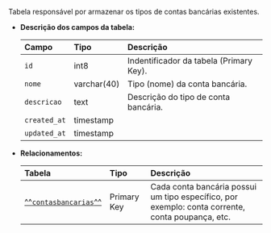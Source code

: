 Tabela responsável por armazenar os tipos de contas bancárias existentes.

- **Descrição dos campos da tabela:**

  | Campo        | Tipo        | Descrição                               |
  | :----------- | :---------- | :-------------------------------------- |
  | `id`         | int8        | Indentificador da tabela (Primary Key). |
  | `nome`       | varchar(40) | Tipo (nome) da conta bancária.          |
  | `descricao`  | text        | Descrição do tipo de conta bancária.    |
  | `created_at` | timestamp   |                                         |
  | `updated_at` | timestamp   |                                         |

- **Relacionamentos:**

  | Tabela                                    | Tipo        | Descrição                                                                                        |
  | :---------------------------------------- | :---------- | :----------------------------------------------------------------------------------------------- |
  | [^^`contasbancarias`^^](#contasbancarias) | Primary Key | Cada conta bancária possui um tipo específico, por exemplo: conta corrente, conta poupança, etc. |